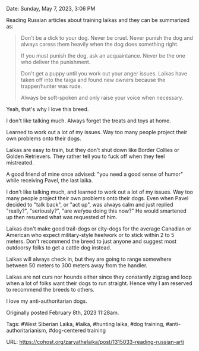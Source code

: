 Date: Sunday, May 7, 2023, 3:06 PM

Reading Russian articles about training laikas and they can be summarized as:

> Don't be a dick to your dog. Never be cruel. Never punish the dog and always caress them heavily when the dog does something right.
> 
> If you must punish the dog, ask an acquaintance. Never be the one who deliver the punishment.
> 
> Don't get a puppy until you work out your anger issues. Laikas have taken off into the taiga and found new owners because the trapper/hunter was rude.
> 
> Always be soft-spoken and only raise your voice when necessary.

Yeah, that's why I love this breed.

I don't like talking much. Always forget the treats and toys at home.

Learned to work out a lot of my issues. Way too many people project their own problems onto their dogs.

Laikas are easy to train, but they don't shut down like Border Collies or Golden Retrievers. They rather tell you to fuck off when they feel mistreated.

A good friend of mine once advised: "you need a good sense of humor" while receiving Pavel, the last laika.

I don't like talking much, and learned to work out a lot of my issues. Way too many people project their own problems onto their dogs. Even when Pavel decided to "talk back", or "act up", was always calm and just replied "really?", "seriously?", "are we/you doing this now?" He would smartened up then resumed what was requested of him.<br>

Laikas don't make good trail-dogs or city-dogs for the average Canadian or American who expect military-style heelwork or to stick within 2 to 5 meters. Don't recommend the breed to just anyone and suggest most outdoorsy folks to get a cattle dog instead.<br>

Laikas will always check in, but they are going to range somewhere between 50 meters to 300 meters away from the handler.

Laikas are not curs nor hounds either since they constantly zigzag and loop when a lot of folks want their dogs to run straight. Hence why I am reserved to recommend the breeds to others.

I love my anti-authoritarian dogs.

Originally posted February 8th, 2023 11:28am.

Tags: #West Siberian Laika, #laika, #hunting laika, #dog training, #anti-authoritarianism, #dog-centered training

URL: https://cohost.org/zaryathelaika/post/1315033-reading-russian-arti
<!--
If you apperciate the blog post, please consider contributing to the puppy fund: https://www.paypal.me/bglamours.
-->
